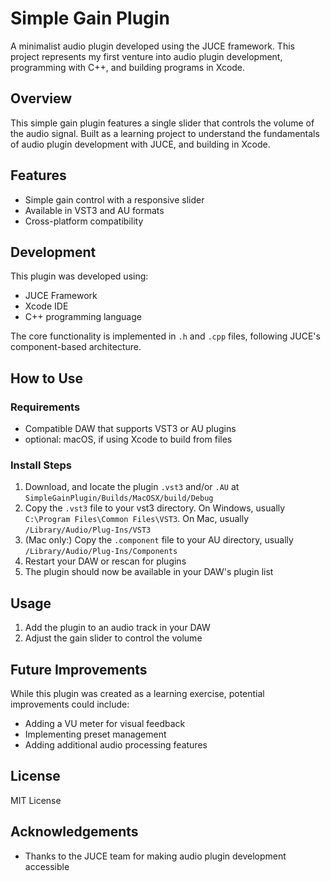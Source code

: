 # Simple Gain Plugin

A minimalist audio plugin developed using the JUCE framework. This project represents my first venture into audio plugin development, programming with C++, and building programs in Xcode.


## Overview

This simple gain plugin features a single slider that controls the volume of the audio signal. Built as a learning project to understand the fundamentals of audio plugin development with JUCE, and building in Xcode.

## Features

- Simple gain control with a responsive slider
- Available in VST3 and AU formats
- Cross-platform compatibility

## Development

This plugin was developed using:
- JUCE Framework
- Xcode IDE
- C++ programming language

The core functionality is implemented in `.h` and `.cpp` files, following JUCE's component-based architecture.

## How to Use

### Requirements
- Compatible DAW that supports VST3 or AU plugins
- optional: macOS, if using Xcode to build from files

### Install Steps
1. Download, and locate the plugin `.vst3` and/or `.AU` at `SimpleGainPlugin/Builds/MacOSX/build/Debug`
2. Copy the `.vst3` file to your vst3 directory. On Windows, usually `C:\Program Files\Common Files\VST3`. On Mac, usually `/Library/Audio/Plug-Ins/VST3`
3. (Mac only:) Copy the `.component` file to your AU directory, usually `/Library/Audio/Plug-Ins/Components`
4. Restart your DAW or rescan for plugins
5. The plugin should now be available in your DAW's plugin list

## Usage

1. Add the plugin to an audio track in your DAW
2. Adjust the gain slider to control the volume


## Future Improvements

While this plugin was created as a learning exercise, potential improvements could include:
- Adding a VU meter for visual feedback
- Implementing preset management
- Adding additional audio processing features

## License

MIT License

## Acknowledgements

- Thanks to the JUCE team for making audio plugin development accessible
